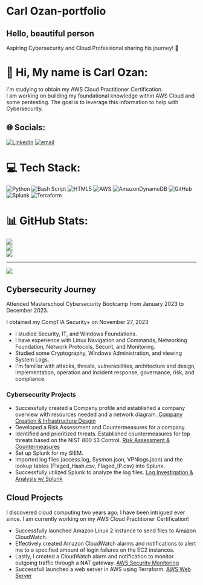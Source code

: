 # Carl Ozan-portfolio
## Hello, beautiful person 

Aspiring Cybersecurity and Cloud Professional sharing his journey! 🔷

# 💫 Hi, My name is Carl Ozan:
I'm studying to obtain my AWS Cloud Practitioner Certification.<br>I am working on building my foundational knowledge within AWS Cloud and some pentesting.
The goal is to leverage this information to help with Cybersecurity.


## 🌐 Socials:
[![LinkedIn](https://img.shields.io/badge/LinkedIn-%230077B5.svg?logo=linkedin&logoColor=white)](https://linkedin.com/in/https://www.linkedin.com/in/carlozan) [![email](https://img.shields.io/badge/Email-D14836?logo=gmail&logoColor=white)](mailto:carlozan@ymail.com) 

# 💻 Tech Stack:
![Python](https://img.shields.io/badge/python-3670A0?style=for-the-badge&logo=python&logoColor=ffdd54) ![Bash Script](https://img.shields.io/badge/bash_script-%23121011.svg?style=for-the-badge&logo=gnu-bash&logoColor=white) ![HTML5](https://img.shields.io/badge/html5-%23E34F26.svg?style=for-the-badge&logo=html5&logoColor=white) ![AWS](https://img.shields.io/badge/AWS-%23FF9900.svg?style=for-the-badge&logo=amazon-aws&logoColor=white) ![AmazonDynamoDB](https://img.shields.io/badge/Amazon%20DynamoDB-4053D6?style=for-the-badge&logo=Amazon%20DynamoDB&logoColor=white) ![GitHub](https://img.shields.io/badge/github-%23121011.svg?style=for-the-badge&logo=github&logoColor=white) ![Splunk](https://img.shields.io/badge/splunk-%23000000.svg?style=for-the-badge&logo=splunk&logoColor=white) ![Terraform](https://img.shields.io/badge/terraform-%235835CC.svg?style=for-the-badge&logo=terraform&logoColor=white)
# 📊 GitHub Stats:
![](https://github-readme-stats.vercel.app/api?username=ccozan&theme=dark&hide_border=false&include_all_commits=false&count_private=false)<br/>
![](https://github-readme-streak-stats.herokuapp.com/?user=ccozan&theme=dark&hide_border=false)<br/>
![](https://github-readme-stats.vercel.app/api/top-langs/?username=ccozan&theme=dark&hide_border=false&include_all_commits=false&count_private=false&layout=compact)

---
[![](https://visitcount.itsvg.in/api?id=ccozan&icon=8&color=1)](https://visitcount.itsvg.in)
<!-- Proudly created with GPRM ( https://gprm.itsvg.in ) -->

## Cybersecurity Journey
<p> Attended Masterschool Cybersecurity Bootcamp from January 2023 to December 2023.</p>
<p> I obtained my CompTIA Security+ on November 27, 2023</b>

- I studied Security, IT, and Windows Foundations.</b>
- I have experience with Linux Navigation and Commands, Networking Foundation, Network Protocols, Securit, and Monitoring.</b>
- Studied some Cryptography, Windows Administration, and viewing System Logs.</b>
- I'm familiar with attacks, threats, vulnerabilities, architecture and design, implementation, operation and incident response, governance, risk, and compliance.
### Cybersecurity Projects
- Successfully created a Company profile and established a company overview with resources needed and a network diagram.
[Company Creation & Infrastructure Desgin](https://www.canva.com/design/DAGeofGQsfs/5mrl2O3Im8_8Ivl2UBhi7A/edit?utm_content=DAGeofGQsfs&utm_campaign=designshare&utm_medium=link2&utm_source=sharebutton)
- Developed a Risk Assessment and Countermeasures for a company.
- Identified and prioritized threats. Established countermeasures for top threats based on the NIST 800 53 Control. [Risk Assessment & Countermeasures](https://www.canva.com/design/DAGeopRWeHU/3U3FlfhcF7WOkYJJ67Scrg/edit?utm_content=DAGeopRWeHU&utm_campaign=designshare&utm_medium=link2&utm_source=sharebutton)
- Set up Splunk for my SIEM.
- Imported log files (access.log, Sysmon.json, VPNlogs.json) and the lookup tables (Flaged_Hash.csv, Flaged_IP.csv) into Splunk.
- Successfully utilized Splunk to analyze the log files. [Log Investigation & Analysis w/ Splunk](https://www.canva.com/design/DAGeoo06E08/1n_V6p6-tFyYQm4kvb8auw/edit?utm_content=DAGeoo06E08&utm_campaign=designshare&utm_medium=link2&utm_source=sharebutton)

## Cloud Projects
<p>I discovered cloud computing two years ago; I have been intrigued ever since. I am currently working on my AWS Cloud Practitioner Certification!</p>

- Successfully launched Amazon Linux 2 instance to send files to Amazon CloudWatch.
- Effectively created Amazon CloudWatch alarms and notifications to alert me to a specified amount of login failures on the EC2 instances.
- Lastly, I created a CloudWatch alarm and notification to monitor outgoing traffic through a NAT gateway. [AWS Security Monitoring](https://www.canva.com/design/DAGa3tjP-rc/9AaE3dp1xefSzgMpdLsZMQ/edit?utm_content=DAGa3tjP-rc&utm_campaign=designshare&utm_medium=link2&utm_source=sharebutton)
- Successfull launched a web server in AWS using Terraform. [AWS Web Server](https://github.com/ccozan/origin.git)
